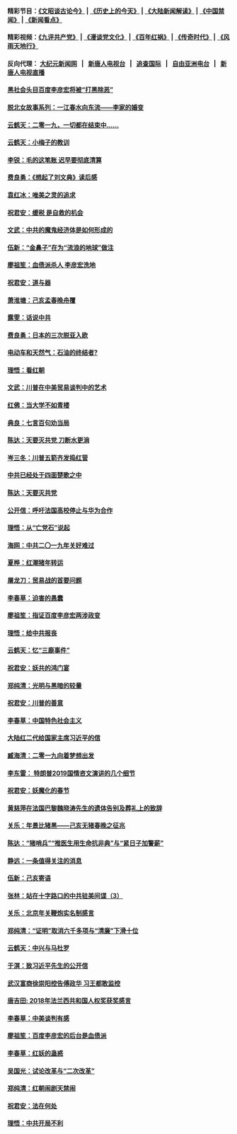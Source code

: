 #### 精彩节目：[《文昭谈古论今》](http://155.138.205.71/wenzhao) | [《历史上的今天》](http://155.138.205.71/today-in-history) | [《大陆新闻解读》](http://155.138.205.71/ntdtv-comedy) | [《中国禁闻》](http://155.138.205.71/ntdtv-news) | [《新闻看点》](http://155.138.205.71/news-insight) 

 #### 精彩视频：[《九评共产党》](http://155.138.205.71:10000/videos/jiuping) | [《漫谈党文化》](http://155.138.205.71:10000/videos/mtdwh) | [《百年红祸》](http://155.138.205.71:10000/videos/bnhh) | [《传奇时代》](http://155.138.205.71:10000/videos/legend) | [《风雨天地行》](http://155.138.205.71:10000/videos/fytdx) 

 #### 反向代理： [大纪元新闻网](http://155.138.205.71:10080/) &nbsp;&nbsp;|&nbsp;&nbsp; [新唐人电视台](http://155.138.205.71:8000/) &nbsp;&nbsp;|&nbsp;&nbsp; [追查国际](http://155.138.205.71:10010/) &nbsp;&nbsp;|&nbsp;&nbsp; [自由亚洲电台](http://155.138.205.71:9800/) &nbsp;&nbsp;|&nbsp;&nbsp; [新唐人电视直播](http://155.138.205.71/) 

#### [黑社会头目百度李彦宏将被“打黑除恶”](../pages/nsc993/n11059139.md?t=02210037) 

#### [脱北女故事系列：一江春水向东流——李家的婚变](../pages/nsc993/n11058783.md?t=02210037) 

#### [云鹤天：二零一九，一切都在结束中……](../pages/nsc993/n11058695.md?t=02210037) 

#### [云鹤天：小梅子的教训](../pages/nsc993/n11058601.md?t=02210037) 

#### [李锐：毛的这笔账 迟早要彻底清算](../pages/nsc993/n11054514.md?t=02210037) 

#### [费良勇：《想起了刘文典》读后感](../pages/nsc993/n11054408.md?t=02210037) 

#### [袁红冰：唯美之灵的追求](../pages/nsc993/n11052800.md?t=02210037) 

#### [祝君安：缓税 是自救的机会](../pages/nsc993/n11052714.md?t=02210037) 

#### [文武：中共的魔鬼经济体是如何形成的](../pages/nsc993/n11051908.md?t=02210037) 

#### [伍新：“金鼻子”在为“流浪的地球”做注](../pages/nsc993/n11051603.md?t=02210037) 

#### [廖祖笙：血债派杀人 李彦宏洗地](../pages/nsc993/n11051397.md?t=02210037) 

#### [祝君安：道与器](../pages/nsc993/n11050653.md?t=02210037) 

#### [萧淮塘：己亥孟春晚舟覆](../pages/nsc993/n11050615.md?t=02210037) 

#### [露雯：话说中共](../pages/nsc993/n11050549.md?t=02210037) 

#### [费良勇：日本的三次脱亚入欧](../pages/nsc993/n11050067.md?t=02210037) 

#### [电动车和天然气：石油的终结者?](../pages/nsc993/n11047401.md?t=02210037) 

#### [理悟：看红朝](../pages/nsc993/n11047368.md?t=02210037) 

#### [文武：川普在中美贸易谈判中的艺术](../pages/nsc993/n11047216.md?t=02210037) 

#### [红佛：当大学不如青楼](../pages/nsc993/n11046910.md?t=02210037) 

#### [典良：七言百句劝当局](../pages/nsc993/n11046467.md?t=02210037) 

#### [陈达：天要灭共党 刀断水更淌](../pages/nsc993/n11045758.md?t=02210037) 

#### [岑三冬：川普五箭齐发捣红营](../pages/nsc993/n11045729.md?t=02210037) 

#### [中共已经处于四面楚歌之中](../pages/nsc993/n11044959.md?t=02210037) 

#### [陈达：天要灭共党](../pages/nsc993/n11043924.md?t=02210037) 

#### [公开信：呼吁法国高校停止与华为合作](../pages/nsc993/n11042967.md?t=02210037) 

#### [理悟：从“亡党石”说起](../pages/nsc993/n11042524.md?t=02210037) 

#### [海网：中共二〇一九年关好难过](../pages/nsc993/n11041415.md?t=02210037) 

#### [夏桦：红潮猪年转运](../pages/nsc993/n11041337.md?t=02210037) 

#### [屠龙刀：贸易战的首要问题](../pages/nsc993/n11040283.md?t=02210037) 

#### [李春草：迫害的愚蠢](../pages/nsc993/n11036601.md?t=02210037) 

#### [廖祖笙：指证百度李彦宏两涉政变](../pages/nsc993/n11036579.md?t=02210037) 

#### [理悟：给中共报丧](../pages/nsc993/n11036501.md?t=02210037) 

#### [云鹤天：忆“三鹿事件”](../pages/nsc993/n11036466.md?t=02210037) 

#### [祝君安：妖共的鸿门宴](../pages/nsc993/n11035387.md?t=02210037) 

#### [郑纯清：光明与黑暗的较量](../pages/nsc993/n11035337.md?t=02210037) 

#### [祝君安：川普的善意](../pages/nsc993/n11032077.md?t=02210037) 

#### [李春草：中国特色社会主义](../pages/nsc993/n11032132.md?t=02210037) 

#### [大陆红二代给国家主席习近平的信](../pages/nsc993/n11031995.md?t=02210037) 

#### [臧海清：二零一九向着梦想出发](../pages/nsc993/n11031959.md?t=02210037) 

#### [李东雷： 特朗普2019国情咨文演讲的几个细节](../pages/nsc993/n11031943.md?t=02210037) 

#### [祝君安：妖魔化的春节](../pages/nsc993/n11031747.md?t=02210037) 

#### [黄慈萍在法国巴黎魏晓涛先生的遗体告别及葬礼上的致辞](../pages/nsc993/n11031419.md?t=02210037) 

#### [关乐：年景比猪黑——己亥无猪春晚之征兆](../pages/nsc993/n11031494.md?t=02210037) 

#### [陈达：“猪哨兵”“推医生用生命抗非典”与“紧日子加警薪”](../pages/nsc993/n11027746.md?t=02210037) 

#### [静远：一条值得关注的消息](../pages/nsc993/n11024470.md?t=02210037) 

#### [伍新：己亥寄语](../pages/nsc993/n11024543.md?t=02210037) 

#### [张林：站在十字路口的中共驻美间谍（3）](../pages/nsc993/n11023043.md?t=02210037) 

#### [关乐：北京年关鞭炮实名制感言](../pages/nsc993/n11022630.md?t=02210037) 

#### [郑纯清：“证明”取消六千多项与“清廉”下滑十位](../pages/nsc993/n11022638.md?t=02210037) 

#### [云鹤天：中兴与马杜罗](../pages/nsc993/n11022620.md?t=02210037) 

#### [于溟：致习近平先生的公开信](../pages/nsc993/n11022593.md?t=02210037) 

#### [武汉富商徐崇阳控告傅政华 习王都敢监控](../pages/nsc993/n11022212.md?t=02210037) 

#### [唐吉田: 2018年法兰西共和国人权奖获奖感言](../pages/nsc993/n11021537.md?t=02210037) 

#### [李春草：中美谈判有感](../pages/nsc993/n11019776.md?t=02210037) 

#### [廖祖笙：百度李彦宏的后台是血债派](../pages/nsc993/n11019767.md?t=02210037) 

#### [李春草：红妖的蛊惑](../pages/nsc993/n11017095.md?t=02210037) 

#### [吴国光：试论改革与“二次改革”](../pages/nsc993/n11017055.md?t=02210037) 

#### [郑纯清：红朝闹剧天禁闹](../pages/nsc993/n11017030.md?t=02210037) 

#### [祝君安：法在何处](../pages/nsc993/n11017021.md?t=02210037) 

#### [理悟：中共开局不利](../pages/nsc993/n11016938.md?t=02210037) 

